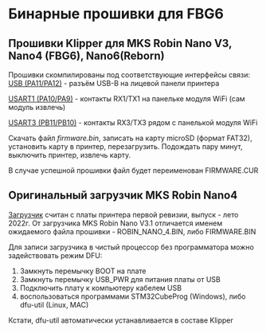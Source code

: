 # Бинарные прошивки для FBG6

## Прошивки Klipper для MKS Robin Nano V3, Nano4 (FBG6), Nano6(Reborn)
Прошивки скомпилированы под соответствующие интерфейсы связи:
[USB (PA11/PA12)](
https://github.com/evgs/FBG6-Klipper/raw/main/firmware/klipper-v0.11.0-198/mks-robin-nano-v3-usb/firmware.bin) - разъём USB-B на лицевой панели принтера

[USART1 (PA10/PA9)](
https://github.com/evgs/FBG6-Klipper/raw/main/firmware/klipper-v0.11.0-198/mks-robin-nano-v3-usart1/firmware.bin) - контакты RX1/TX1 на панельке модуля WiFi (сам модуль извлечь)

[USART3 (PB11/PB10)](
https://github.com/evgs/FBG6-Klipper/raw/main/firmware/klipper-v0.11.0-198/mks-robin-nano-v3-usart1/firmware.bin) - контакты RX3/TX3 рядом с панелькой модуля WiFi


Скачать файл _firmware.bin_, записать на карту microSD (формат FAT32), установить карту в принтер, перезагрузить. Подождать пару минут, выключить принтер, извлечь карту.

В случае успешной прошивки файл будет переименован FIRMWARE.CUR

## Оригинальный загрузчик MKS Robin Nano4

[Загрузчик](
https://github.com/evgs/FBG6-Klipper/raw/main/firmware/bldr_mksnano4v3.1.bin) считан с платы принтера первой ревизии, выпуск - лето 2022г. От загрузчика MKS Robin Nano V3.1 отличается именем ожидаемого файла прошивки - ROBIN_NANO_4.BIN, либо FIRMWARE.BIN

Для записи загрузчика в чистый процессор без программатора можно задействовать режим DFU:
1. Замкнуть перемычку BOOT на плате
2. Замкнуть перемычку USB_PWR для питания платы от USB
3. Подключить плату к компьютеру кабелем USB
4. воспользоваться программами STM32CubeProg (Windows), либо dfu-util (Linux, MAC)

Кстати, dfu-util автоматически устанавливается в составе Klipper
